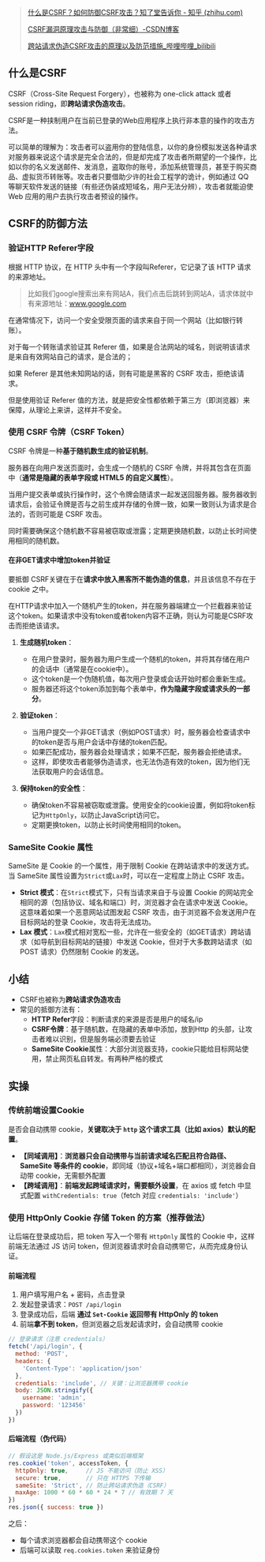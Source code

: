 > [什么是CSRF？如何防御CSRF攻击？知了堂告诉你 - 知乎 (zhihu.com)](https://zhuanlan.zhihu.com/p/343515825)
> 
> [CSRF漏洞原理攻击与防御（非常细）-CSDN博客](https://blog.csdn.net/qq_43378996/article/details/123910614)
> 
> [跨站请求伪造CSRF攻击的原理以及防范措施_哔哩哔哩_bilibili](https://www.bilibili.com/video/BV1UH4y1M7Dg/?spm_id_from=333.337.search-card.all.click&vd_source=2d885cb62bb9393fa8a5379c72eabd82)

## 什么是CSRF
CSRF（Cross-Site Request Forgery），也被称为 one-click attack 或者 session riding，即**跨站请求伪造攻击**。

CSRF是一种挟制用户在当前已登录的Web应用程序上执行非本意的操作的攻击方法。

可以简单的理解为：攻击者可以盗用你的登陆信息，以你的身份模拟发送各种请求对服务器来说这个请求是完全合法的，但是却完成了攻击者所期望的一个操作，比如以你的名义发送邮件、发消息，盗取你的账号，添加系统管理员，甚至于购买商品、虚拟货币转账等。攻击者只要借助少许的社会工程学的诡计，例如通过 QQ 等聊天软件发送的链接（有些还伪装成短域名，用户无法分辨），攻击者就能迫使 Web 应用的用户去执行攻击者预设的操作。
## CSRF的防御方法

### 验证HTTP Referer字段

根据 HTTP 协议，在 HTTP 头中有一个字段叫Referer，它记录了该 HTTP 请求的来源地址。

> 比如我们google搜索出来有网站A，我们点击后跳转到网站A，请求体就中有来源地址：www.google.com

在通常情况下，访问一个安全受限页面的请求来自于同一个网站（比如银行转账）。

对于每一个转账请求验证其 Referer 值，如果是合法网站的域名，则说明该请求是来自有效网站自己的请求，是合法的；

如果 Referer 是其他未知网站的话，则有可能是黑客的 CSRF 攻击，拒绝该请求。

但是使用验证 Referer 值的方法，就是把安全性都依赖于第三方（即浏览器）来保障，从理论上来讲，这样并不安全。
### 使用 CSRF 令牌（CSRF Token）

CSRF 令牌是一种**基于随机数生成的验证机制**。

服务器在向用户发送页面时，会生成一个随机的 CSRF 令牌，并将其包含在页面中（**通常是隐藏的表单字段或 HTML5 的自定义属性**）。

当用户提交表单或执行操作时，这个令牌会随请求一起发送回服务器。服务器收到请求后，会验证令牌是否与之前生成并存储的令牌一致，如果一致则认为请求是合法的，否则可能是 CSRF 攻击。

同时需要确保这个随机数不容易被窃取或泄露；定期更换随机数，以防止长时间使用相同的随机数。
#### 在非GET请求中增加token并验证
要抵御 CSRF关键在于在**请求中放入黑客所不能伪造的信息**，并且该信息不存在于 cookie 之中。

在HTTP请求中加入一个随机产生的token，并在服务器端建立一个拦截器来验证这个token。如果请求中没有token或者token内容不正确，则认为可能是CSRF攻击而拒绝该请求。

1. **生成随机token**：
    
    - 在用户登录时，服务器为用户生成一个随机的token，并将其存储在用户的会话中（通常是在cookie中）。
    - 这个token是一个伪随机值，每次用户登录或会话开始时都会重新生成。
    - 服务器还将这个token添加到每个表单中，**作为隐藏字段或请求头的一部分**。
2. **验证token**：
    
    - 当用户提交一个非GET请求（例如POST请求）时，服务器会检查请求中的token是否与用户会话中存储的token匹配。
    - 如果匹配成功，服务器会处理请求；如果不匹配，服务器会拒绝请求。
    - 这样，即使攻击者能够伪造请求，也无法伪造有效的token，因为他们无法获取用户的会话信息。
3. **保持token的安全性**：
    
    - 确保token不容易被窃取或泄露。使用安全的cookie设置，例如将token标记为`HttpOnly`，以防止JavaScript访问它。
    - 定期更换token，以防止长时间使用相同的token。
### SameSite Cookie 属性
SameSite 是 Cookie 的一个属性，用于限制 Cookie 在跨站请求中的发送方式。当 SameSite 属性设置为`Strict`或`Lax`时，可以在一定程度上防止 CSRF 攻击。
- **Strict 模式**：在`Strict`模式下，只有当请求来自于与设置 Cookie 的网站完全相同的源（包括协议、域名和端口）时，浏览器才会在请求中发送 Cookie。这意味着如果一个恶意网站试图发起 CSRF 攻击，由于浏览器不会发送用户在目标网站的登录 Cookie，攻击将无法成功。
- **Lax 模式**：`Lax`模式相对宽松一些，允许在一些安全的（如GET请求）跨站请求（如导航到目标网站的链接）中发送 Cookie，但对于大多数跨站请求（如 POST 请求）仍然限制 Cookie 的发送。

## 小结
- CSRF也被称为**跨站请求伪造攻击**
- 常见的抵御方法有：
	- **HTTP Refer**字段：判断请求的来源是否是用户的域名/ip
	- **CSRF令牌**：基于随机数，在隐藏的表单中添加，放到Http 的头部，让攻击者难以识别，但是服务端必须要去验证
	- **SameSite Cookie**属性：大部分浏览器支持，cookie只能给目标网站使用，禁止网页私自转发。有两种严格的模式

## 实操

### 传统前端设置Cookie
是否会自动携带 cookie，**关键取决于 `http` 这个请求工具（比如 axios）默认的配置**。

- **【同域调用】**：**浏览器只会自动携带与当前请求域名匹配且符合路径、SameSite 等条件的 cookie**，即同域（协议+域名+端口都相同），浏览器会自动带 cookie，无需额外配置
- **【跨域调用】**：**前端发起跨域请求时，需要额外设置**，在 axios 或 fetch 中显式配置 `withCredentials: true`（fetch 对应 `credentials: 'include'`）

### 使用 HttpOnly Cookie 存储 Token 的方案（推荐做法）

让后端在登录成功后，把 token 写入一个带有 `HttpOnly` 属性的 Cookie 中，这样前端无法通过 JS 访问 token，但浏览器请求时会自动携带它，从而完成身份认证。
#### 前端流程

1. 用户填写用户名 + 密码，点击登录
2. 发起登录请求：`POST /api/login`
3. 登录成功后，后端 **通过 `Set-Cookie` 返回带有 HttpOnly 的 token**
4. 前端**拿不到 token**，但浏览器之后发起请求时，会自动携带 cookie

```js
// 登录请求（注意 credentials）
fetch('/api/login', {
  method: 'POST',
  headers: {
    'Content-Type': 'application/json'
  },
  credentials: 'include', // 关键：让浏览器携带 cookie
  body: JSON.stringify({
    username: 'admin',
    password: '123456'
  })
})

```

#### 后端流程（伪代码）
```js
// 假设这是 Node.js/Express 或类似后端框架
res.cookie('token', accessToken, {
  httpOnly: true,     // JS 不能访问（防止 XSS）
  secure: true,       // 只在 HTTPS 下传输
  sameSite: 'Strict', // 防止跨站请求伪造（CSRF）
  maxAge: 1000 * 60 * 60 * 24 * 7 // 有效期 7 天
})
res.json({ success: true })

```
之后：
- 每个请求浏览器都会自动携带这个 cookie
- 后端可以读取 `req.cookies.token` 来验证身份